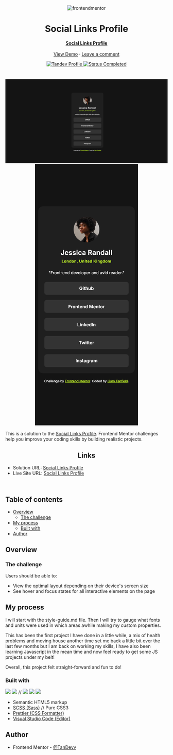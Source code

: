 <div align="center">

  <img src="https://www.frontendmentor.io/static/images/logo-mobile.svg" alt="frontendmentor" width="80">

  <h1 align="center">Social Links Profile</h1>
  <p align="center">
    <a href="https://www.frontendmentor.io/challenges/social-links-profile-UG32l9m6dQ"><strong>Social Links Profile</strong></a>
    <br />
    <br />
    <a href="https://spontaneous-florentine-6d120e.netlify.app/">View Demo</a>
    ·
    <a href="https://www.frontendmentor.io/solutions/social-links-profile-scss-qoKQXm091i" target="_blank">Leave a comment</a> 
  </p>
</div>

<!-- Badges -->
<div align="center">
  <!-- Profile -->
  <a href="https://www.frontendmentor.io/profile/TanDevv">
  <img src="https://img.shields.io/badge/LIAM_%7C_Tandev-FFE5B4?style=for-the-badge&logo=Frontend+Mentor&logoColor=%233F54A3" alt="Tandev Profile">
  </a>
  <!-- Status -->
    <a href="#">    
    <img src="https://img.shields.io/badge/Status-Completed-brightgreen?style=for-the-badge" alt="Status Completed">
  </a>

</div>

#

<div align="center">

![](design/desktop-finished.png)
![](design/mobile-finished.png)

</div>

This is a solution to the [Social Links Profile](https://www.frontendmentor.io/challenges/social-links-profile-UG32l9m6dQ). Frontend Mentor challenges help you improve your coding skills by building realistic projects.

<h2 align="center">Links</h2>

- Solution URL: [Social Links Profile](https://www.frontendmentor.io/solutions/social-links-profile-scss-qoKQXm091i)
- Live Site URL: [Social Links Profile](https://spontaneous-florentine-6d120e.netlify.app/)

<br>

## Table of contents

- [Overview](#overview)
  - [The challenge](#the-challenge)
- [My process](#my-process)
  - [Built with](#built-with)
- [Author](#author)

## Overview

### The challenge

Users should be able to:

- View the optimal layout depending on their device's screen size
- See hover and focus states for all interactive elements on the page

## My process

I will start with the style-guide.md file. Then I will try to gauge what fonts and units were used in which areas awhile making my custom properties.

This has been the first project I have done in a little while, a mix of health problems and moving house another time set me back a little bit over the last few months but I am back on working my skills, I have also been learning Javascript in the mean time and now feel ready to get some JS projects under my belt! 

Overall, this project felt straight-forward and fun to do!

### Built with

<!-- Badges -->

![](https://img.shields.io/badge/HTML5-E34F26?style=for-the-badge&logo=html5&logoColor=white)
![](https://img.shields.io/badge/SCSS-blue?style=for-the-badge&logo=Sass) // ![](https://img.shields.io/badge/CSS3-1572B6?style=for-the-badge&logo=css3&logoColor=white)
![](https://img.shields.io/badge/Prettier-F7B93E?style=for-the-badge&logo=Prettier&logoColor=white)
![](https://img.shields.io/badge/VS_Code-007ACC?style=for-the-badge&logo=visual-studio-code)

- Semantic HTML5 markup
- [SCSS (Sass)](https://sass-lang.com/) // Pure CSS3
- [Prettier (CSS Formatter)](https://prettier.io/)
- [Visual Studio Code (Editor)](https://code.visualstudio.com/)

## Author

- Frontend Mentor - [@TanDevv](https://www.frontendmentor.io/profile/TanDevv)
